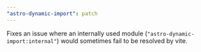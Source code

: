 ```yaml
---
"astro-dynamic-import": patch
---
```


Fixes an issue where an internally used module (`"astro-dynamic-import:internal"`) would sometimes fail to be resolved by vite.
